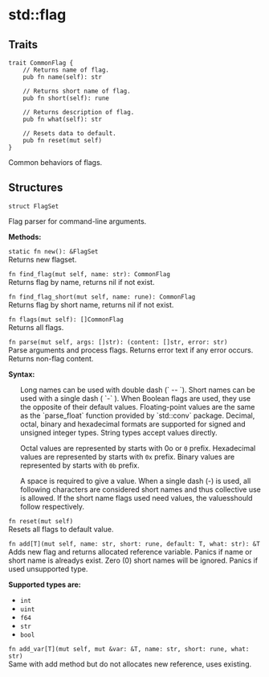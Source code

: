 # std::flag

## Traits

```jule
trait CommonFlag {
    // Returns name of flag.
    pub fn name(self): str

    // Returns short name of flag.
    pub fn short(self): rune

    // Returns description of flag.
    pub fn what(self): str

    // Resets data to default.
    pub fn reset(mut self)
}
```
Common behaviors of flags.

## Structures

```jule
struct FlagSet
```
Flag parser for command-line arguments.

**Methods:**

`static fn new(): &FlagSet`\
Returns new flagset.

`fn find_flag(mut self, name: str): CommonFlag`\
Returns flag by name, returns nil if not exist.

`fn find_flag_short(mut self, name: rune): CommonFlag`\
Returns flag by short name, returns nil if not exist.

`fn flags(mut self): []CommonFlag`\
Returns all flags.

`fn parse(mut self, args: []str): (content: []str, error: str)`\
Parse arguments and process flags. Returns error text if any error occurs. Returns non-flag content.

**Syntax:**

<ul>
Long names can be used with double dash (` -- `). Short names can be used with a single dash ( `-` ). When Boolean flags are used, they use the opposite of their default values. Floating-point values are the same as the `parse_float` function provided by `std::conv` package. Decimal, octal, binary and hexadecimal formats are supported for signed and unsigned integer types. String types accept values ​​directly.

Octal values are represented by starts with 0o or `0` prefix. Hexadecimal values are represented by starts with `0x` prefix. Binary values are represented by starts with `0b` prefix.

 A space is required to give a value. When a single dash (-) is used, all following characters are considered short names and thus collective use is allowed. If the short name flags used need values, the values ​should follow respectively.
</ul>

`fn reset(mut self)`\
Resets all flags to default value.

`fn add[T](mut self, name: str, short: rune, default: T, what: str): &T`\
Adds new flag and returns allocated reference variable. Panics if name or short name is alreadys exist. Zero (0) short names will be ignored. Panics if used unsupported type.

**Supported types are:**
- `int`
- `uint`
- `f64`
- `str`
- `bool`

`fn add_var[T](mut self, mut &var: &T, name: str, short: rune, what: str)`\
Same with add method but do not allocates new reference, uses existing.
